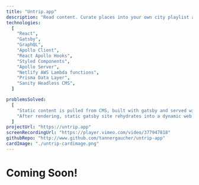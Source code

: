 ```yaml
---
title: "Untrip.app"
description: "Read content. Curate places into your own city playlist and share it on social media."
technologies:
  [
    "React",
    "Gatsby",
    "GraphQL",
    "Apollo Client",
    "React Apollo Hooks",
    "Styled Components",
    "Apollo Server",
    "Netlify AWS Lambda functions",
    "Prisma Data Layer",
    "Sanity Headless CMS",
  ]

problemsSolved:
  [
    "Static content is pulled from CMS, built with gatsby and served with CDN for quick page load.",
    "After rendering, static gatsby site rehydrates into a dynamic web app with authentication, serverless functions, database.",
  ]
projectUrl: "https://untrip.app"
screenRecordingUrl: "https://player.vimeo.com/video/377947818"
githubRepo: "http://www.github.com/tannergaucher/untrip-app"
cardImage: "./untrip-cardimage.png"
---
```


# Coming Soon!
